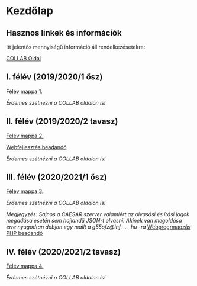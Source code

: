 # Kezdőlap
## Hasznos linkek és információk
Itt jelentős mennyiségű információ áll rendelkezésetekre:

[COLLAB Oldal](redirect_collab.html)

## I. félév (2019/2020/1 ősz)
[Félév mappa 1.](semesters/1/)

_Érdemes szétnézni a COLLAB oldalon is!_

## II. félév (2019/2020/2 tavasz)
[Félév mappa 2.](semesters/2/)

[Webfejlesztés beadandó](semesters/2/web1)

_Érdemes szétnézni a COLLAB oldalon is!_

## III. félév (2020/2021/1 ősz)
[Félév mappa 3.](semesters/3/)

_Érdemes szétnézni a COLLAB oldalon is!_

_Megjegyzés: Sajnos a CAESAR szerver valamiért az olvasási és írási jogok megadása esetén sem hajlandü JSON-t olvasni.
Akinek van megoldása erre nyugodtan dobjon egy mailt a g55ofz@inf. ... .hu -ra_
[Webprogrmaozás PHP beadandó](semesters/3/webprog/phpbead)

## IV. félév (2020/2021/2 tavasz)
[Félév mappa 4.](semesters/4/)

_Érdemes szétnézni a COLLAB oldalon is!_

